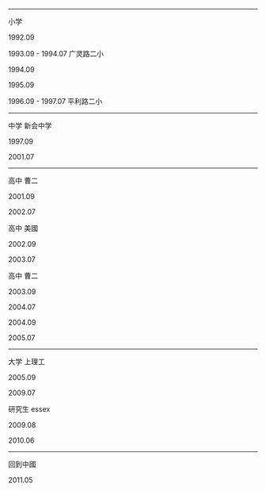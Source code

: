 ----------

小学

1992.09

1993.09 - 1994.07 广灵路二小

1994.09

1995.09

1996.09 - 1997.07 平利路二小

----------

中学 新会中学

1997.09

2001.07

----------

高中 曹二

2001.09

2002.07

高中 美國

2002.09

2003.07

高中 曹二

2003.09

2004.07

2004.09

2005.07

----------

大学 上理工

2005.09

2009.07

研究生 essex

2009.08

2010.06

----------

回到中國

2011.05